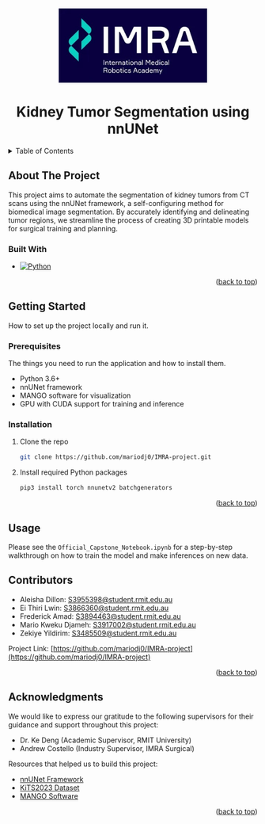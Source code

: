 <a name="readme-top"></a>

<!-- PROJECT LOGO -->
<br />
<div align="center">
  <a href="https://github.com/mariodj0/IMRA-project">
    <img src="images/imra.jpeg" alt="Logo" width="300" height="150">
  </a>

  <h1 align="center">Kidney Tumor Segmentation using nnUNet</h1>
</div>

<!-- TABLE OF CONTENTS -->
<details>
  <summary>Table of Contents</summary>
  <ol>
    <li>
      <a href="#about-the-project">About The Project</a>
      <ul>
        <li><a href="#built-with">Built With</a></li>
      </ul>
    </li>
    <li>
      <a href="#getting-started">Getting Started</a>
      <ul>
        <li><a href="#prerequisites">Prerequisites</a></li>
        <li><a href="#installation">Installation</a></li>
      </ul>
    </li>
    <li><a href="#usage">Usage</a></li>
    <li><a href="#contributors">Contributors</a></li>
    <li><a href="#acknowledgments">Acknowledgments</a></li>
  </ol>
</details>

<!-- ABOUT THE PROJECT -->
## About The Project

This project aims to automate the segmentation of kidney tumors from CT scans using the nnUNet framework, a self-configuring method for biomedical image segmentation. By accurately identifying and delineating tumor regions, we streamline the process of creating 3D printable models for surgical training and planning.

### Built With

* [![Python][python.org]][Python-url]

<p align="right">(<a href="#readme-top">back to top</a>)</p>

<!-- GETTING STARTED -->
## Getting Started

How to set up the project locally and run it.

### Prerequisites

The things you need to run the application and how to install them.

* Python 3.6+
* nnUNet framework
* MANGO software for visualization
* GPU with CUDA support for training and inference

### Installation

1. Clone the repo
   ```sh
   git clone https://github.com/mariodj0/IMRA-project.git
   ```
2. Install required Python packages
   ```sh
   pip3 install torch nnunetv2 batchgenerators
   ```

<p align="right">(<a href="#readme-top">back to top</a>)</p>

<!-- USAGE EXAMPLES -->
## Usage

Please see the `Official_Capstone_Notebook.ipynb` for a step-by-step walkthrough on how to train the model and make inferences on new data.

<!-- CONTRIBUTORS -->
## Contributors

* Aleisha Dillon: S3955398@student.rmit.edu.au
* Ei Thiri Lwin: S3866360@student.rmit.edu.au
* Frederick Amad: S3894463@student.rmit.edu.au
* Mario Kweku Djameh: S3917002@student.rmit.edu.au
* Zekiye Yildirim: S3485509@student.rmit.edu.au

Project Link: [https://github.com/mariodj0/IMRA-project](https://github.com/mariodj0/IMRA-project)

<p align="right">(<a href="#readme-top">back to top</a>)</p>

<!-- ACKNOWLEDGMENTS -->
## Acknowledgments

We would like to express our gratitude to the following supervisors for their guidance and support throughout this project:

* Dr. Ke Deng (Academic Supervisor, RMIT University)
* Andrew Costello (Industry Supervisor, IMRA Surgical)

Resources that helped us to build this project:

* [nnUNet Framework](https://github.com/MIC-DKFZ/nnUNet)
* [KiTS2023 Dataset](https://github.com/neheller/kits23)
* [MANGO Software](https://ric.uthscsa.edu/mango/)

<p align="right">(<a href="#readme-top">back to top</a>)</p>

<!-- MARKDOWN LINKS & IMAGES -->
[python.org]: https://img.shields.io/badge/python-3670A0?style=for-the-badge&logo=python&logoColor=ffdd54
[Python-url]: https://www.python.org/